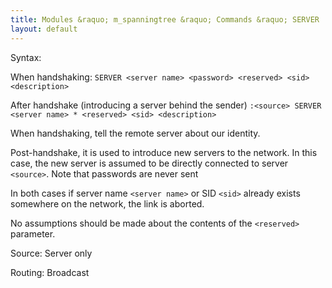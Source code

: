 ```yaml
---
title: Modules &raquo; m_spanningtree &raquo; Commands &raquo; SERVER
layout: default
---
```


Syntax:

When handshaking:
`SERVER <server name> <password> <reserved> <sid> <description>`

After handshake (introducing a server behind the sender)
`:<source> SERVER <server name> * <reserved> <sid> <description>`

When handshaking, tell the remote server about our identity.

Post-handshake, it is used to introduce new servers to the network. In this case, the new server is assumed to be directly connected to server `<source>`.
Note that passwords are never sent 

In both cases if server name `<server name>` or SID `<sid>` already exists somewhere on the network, the link is aborted.

No assumptions should be made about the contents of the `<reserved>` parameter.

Source:
Server only

Routing:
Broadcast
